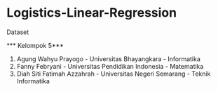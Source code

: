 # Logistics-Linear-Regression
Dataset 


*** Kelompok 5***
1. Agung Wahyu Prayogo - Universitas Bhayangkara - Informatika
2. Fanny Febryani - Universitas Pendidikan Indonesia - Matematika
3. Diah Siti Fatimah Azzahrah - Universitas Negeri Semarang - Teknik Informatika 
